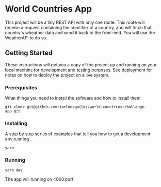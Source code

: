 # World Countries App

This project will be a tiny REST API with only one route. This route will receive a request containing the identifier of a country, and will fetch that country's wheather data and send it back to the front-end. You will use the WeatherAPI to do so.

## Getting Started

These instructions will get you a copy of the project up and running on your local machine for development and testing purposes. See deployment for notes on how to deploy the project on a live system.

### Prerequisites

What things you need to install the software and how to install them

```
git clone git@github.com:iarlenaquiles/world-countries-challange-app.git
```

### Installing

A step by step series of examples that tell you how to get a development env running


```
yarn
```


### Running

```
yarn dev
```

The app will running on 4000 port